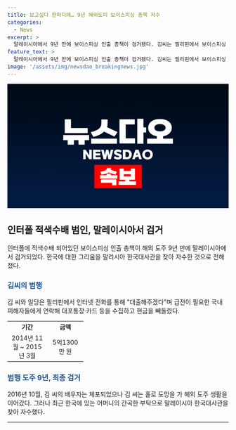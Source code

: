 ```yaml
---
title: 보고싶다 한마디에… 9년 해외도피 보이스피싱 총책 자수
categories:
  - News
excerpt: >
  말레이시아에서 9년 만에 보이스피싱 인출 총책이 검거됐다. 김씨는 필리핀에서 보이스피싱 조직과 협력하여 대출을 해주겠다며 피해자들을 속여 돈을 빼돌렸다. 이로써 42명에게 5억1300만 원의 피해를 입혔으며, 2016년에는 배우자가 체포되었으나 김씨는 도피하여 해외 생활을 이어갔다. 그러나 어머니의 부름에 따라 한국 대사관을 찾아 자수되었다.
feature_text: >
  말레이시아에서 9년 만에 보이스피싱 인출 총책이 검거됐다. 김씨는 필리핀에서 보이스피싱 조직과 협력하여 대출을 해주겠다며 피해자들을 속여 돈을 빼돌렸다. 이로써 42명에게 5억1300만 원의 피해를 입혔으며, 2016년에는 배우자가 체포되었으나 김씨는 도피하여 해외 생활을 이어갔다. 그러나 어머니의 부름에 따라 한국 대사관을 찾아 자수되었다.
image: '/assets/img/newsdao_breakingnews.jpg'
---
```


<p><img src="/assets/img/newsdao_breakingnews.jpg" alt="koreaapp 속보" /></p>

<h2 data-ke-size="size26">인터폴 적색수배 범인, 말레이시아서 검거</h2>

<p data-ke-size="size16">인터폴에 적색수배 되어있던 보이스피싱 인출 총책이 해외 도주 9년 만에 말레이시아에서 검거되었다. 한국에 대한 그리움을 말리시아 한국대사관을 찾아 자수한 것으로 전해졌다. </p>

<h3><b><span style="color: #1a5490;">김씨의 범행</span></b></h3>

<p data-ke-size="size16">김 씨와 일당은 필리핀에서 인터넷 전화를 통해 "대출해주겠다"며 급전이 필요한 국내 피해자들에게 연락해 대포통장·카드 등을 수집하고 현금을 빼돌렸다.</p>

<table>
  <colgroup>
    <col width="91" style="width:68pt" />
    <col width="82" style="mso-width-source:userset;mso-width-alt:3008;width:62pt" />
  </colgroup>
  <tr>
    <td style="text-align: center; height: 17px;"><b>기간</b></td>
    <td style="text-align: center; height: 17px;"><b>금액</b></td>
  </tr>
  <tr>
    <td style="text-align: center; height: 17px;">2014년 11월 ~ 2015년 3월</td>
    <td style="text-align: center; height: 17px;">5억1300만 원</td>
  </tr>
</table>

<h3><b><span style="color: #1a5490;">범행 도주 9년, 최종 검거</span></b></h3>

<p data-ke-size="size16">2016년 10월, 김 씨의 배우자는 체포되었으나 김 씨는 홀로 도망을 가 해외 도주 생활을 이어갔다. 그러나 최근 한국에 있는 어머니의 간곡한 부탁으로 말레이시아 한국대사관을 찾아 자수했다.</p>

<hr />

<p data-ke-size="size16">&nbsp;</p>

